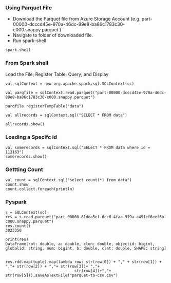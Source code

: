 
### Using Parquet File

- Download the Parquet file from Azure Storage Account (e.g. part-00000-dcccd45e-970a-46dc-89e8-ba86c1783c30-c000.snappy.parquet )
- Navigate to folder of downloaded file.
- Run spark-shell

```
spark-shell
```

### From Spark shell

Load the File; Register Table; Query; and Display

```
val sqlContext = new org.apache.spark.sql.SQLContext(sc)

val parqfile = sqlContext.read.parquet("part-00000-dcccd45e-970a-46dc-89e8-ba86c1783c30-c000.snappy.parquet")

parqfile.registerTempTable("data")

val allrecords = sqlContext.sql("SELECT * FROM data")

allrecords.show()
```


### Loading a Specifc id

```
val somerecords = sqlContext.sql("SELeCT * FROM data where id = 113163")
somerecords.show()
```

### Gettting Count

```
val count = sqlContext.sql("select count(*) from data")
count.show
count.collect.foreach(println)
```

### Pyspark 

```
s = SQLContext(sc)
res = s.read.parquet("part-00000-81dea5ef-6cc6-4faa-919a-a491ef6eef6b-c000.snappy.parquet")
res.count()
3023350

print(res)
DataFrame[rot: double, a: double, clon: double, objectid: bigint, globalid: string, num: bigint, b: double, clat: double, SHAPE: string]


res.rdd.map(tuple).map(lambda row: str(row[0]) + "," + str(row[1]) + ","+ str(row[2]) + ","+ str(row[3])+ ","+
                              str(row[4])+","+ str(row[5])).saveAsTextFile("parquet-to-csv.csv")
```
